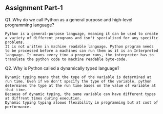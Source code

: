 ## Assignment Part-1
Q1. Why do we call Python as a general purpose and high-level programming language?

	Python is a general-purpose language, meaning it can be used to create a variety of different programs and isn't specialized for any specific problems.
	It is not written in machine readable language. Python program needs to be processed before a machines can run them as it is an Interpreted language. It means every time a program runs, the interpreter has to translate the python code to machine readable byte-code.

Q2. Why is Python called a dynamically typed language?

	Dynamic typing means that the type of the variable is determined at run time. Even if we don't specify the type of the variable, python determines the type at the run time bases on the value of variable at that time.
	Because of dynamic typing, the same variable can have different types at diffrent times during execution.
	Dynamic typing typing aloows flexibility in programming but at cost of performance.
